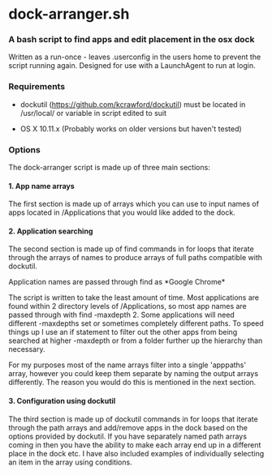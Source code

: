 # dock-arranger.sh
### A bash script to find apps and edit placement in the osx dock 

Written as a run-once - leaves .userconfig in the users home to prevent the script running again. Designed for use with a LaunchAgent to run at login.

### Requirements

- dockutil (https://github.com/kcrawford/dockutil) must be located in /usr/local/ or variable in script edited to suit

- OS X 10.11.x (Probably works on older versions but haven't tested)

### Options

The dock-arranger script is made up of three main sections:

#### 1. App name arrays
The first section is made up of arrays which you can use to input names of apps located in /Applications that you would like added to the dock.

#### 2. Application searching
The second section is made up of find commands in for loops that iterate through the arrays of names to produce arrays of full paths compatible with dockutil.

Application names are passed through find as \*Google Chrome\*

The script is written to take the least amount of time. Most applications are found within 2 directory levels of /Applications, so most app names are passed through with find -maxdepth 2. Some applications will need different -maxdepths set or sometimes completely different paths. To speed things up I use an if statement to filter out the other apps from being searched at higher -maxdepth or from a folder further up the hierarchy than necessary.

For my purposes most of the name arrays filter into a single 'apppaths' array, however you could keep them separate by naming the output arrays differently. The reason you would do this is mentioned in the next section.

#### 3. Configuration using dockutil 
The third section is made up of dockutil commands in for loops that iterate through the path arrays and add/remove apps in the dock based on the options provided by dockutil. If you have separately named path arrays coming in then you have the ability to make each array end up in a different place in the dock etc. I have also included examples of individually selecting an item in the array using conditions.
